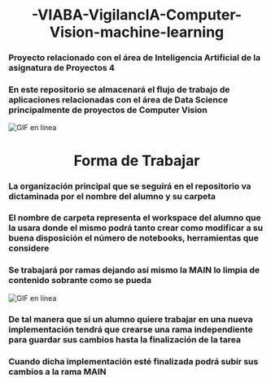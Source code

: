 <h1 style="text-align: center;">-VIABA-VigilancIA-Computer-Vision-machine-learning</h1>

### Proyecto relacionado con el área de Inteligencia Artificial de la asignatura de Proyectos 4

### En este repositorio se almacenará el flujo de trabajo de aplicaciones relacionadas con el área de Data Science principalmente de proyectos de Computer Vision



![GIF en línea](https://miro.medium.com/v2/resize:fit:1384/1*oAdmPo7ZxjkfcmTtOqbw1g.gif)

<h1 style="text-align: center;">Forma de Trabajar</h1>

### La organización principal que se seguirá en el repositorio va dictaminada por el nombre del alumno y su carpeta

### El nombre de carpeta representa el workspace del alumno que la usara donde el mismo podrá tanto crear como modificar a su buena disposición el número de notebooks, herramientas que considere

### Se trabajará por ramas dejando así mismo la MAIN lo limpia de contenido sobrante como se pueda


![GIF en línea](https://www.nobledesktop.com/image/gitresources/git-branches-merge.png)

### De tal manera que si un alumno quiere trabajar en una nueva implementación tendrá que crearse una rama independiente para guardar sus cambios hasta la finalización de la tarea

### Cuando dicha implementación esté finalizada podrá subir sus cambios a la rama MAIN
